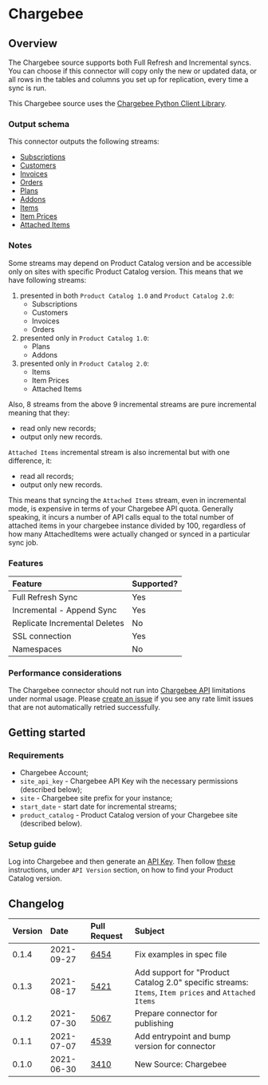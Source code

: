 # Chargebee

## Overview

The Chargebee source supports both Full Refresh and Incremental syncs. You can choose if this connector will copy only the new or updated data, or all rows in the tables and columns you set up for replication, every time a sync is run.

This Chargebee source uses the [Chargebee Python Client Library](https://github.com/chargebee/chargebee-python/).

### Output schema

This connector outputs the following streams:

* [Subscriptions](https://apidocs.chargebee.com/docs/api/subscriptions?prod_cat_ver=2#list_subscriptions)
* [Customers](https://apidocs.chargebee.com/docs/api/customers?prod_cat_ver=2#list_customers)
* [Invoices](https://apidocs.chargebee.com/docs/api/invoices?prod_cat_ver=2#list_invoices)
* [Orders](https://apidocs.chargebee.com/docs/api/orders?prod_cat_ver=2#list_orders)
* [Plans](https://apidocs.chargebee.com/docs/api/plans?prod_cat_ver=1&lang=curl#list_plans)
* [Addons](https://apidocs.chargebee.com/docs/api/addons?prod_cat_ver=1&lang=curl#list_addons)
* [Items](https://apidocs.chargebee.com/docs/api/items?prod_cat_ver=2#list_items)
* [Item Prices](https://apidocs.chargebee.com/docs/api/item_prices?prod_cat_ver=2#list_item_prices)
* [Attached Items](https://apidocs.chargebee.com/docs/api/attached_items?prod_cat_ver=2#list_attached_items)

### Notes

Some streams may depend on Product Catalog version and be accessible only on sites with specific Product Catalog version. This means that we have following streams:

1. presented in both `Product Catalog 1.0` and `Product Catalog 2.0`:
   * Subscriptions
   * Customers
   * Invoices
   * Orders
2. presented only in `Product Catalog 1.0`:
   * Plans
   * Addons
3. presented only in `Product Catalog 2.0`:
   * Items
   * Item Prices
   * Attached Items

Also, 8 streams from the above 9 incremental streams are pure incremental meaning that they:

* read only new records;
* output only new records.

`Attached Items` incremental stream is also incremental but with one difference, it:

* read all records;
* output only new records.

This means that syncing the `Attached Items` stream, even in incremental mode, is expensive in terms of your Chargebee API quota. Generally speaking, it incurs a number of API calls equal to the total number of attached items in your chargebee instance divided by 100, regardless of how many AttachedItems were actually changed or synced in a particular sync job.

### Features

| Feature | Supported? |
| :--- | :--- |
| Full Refresh Sync | Yes |
| Incremental - Append Sync | Yes |
| Replicate Incremental Deletes | No |
| SSL connection | Yes |
| Namespaces | No |

### Performance considerations

The Chargebee connector should not run into [Chargebee API](https://apidocs.chargebee.com/docs/api?prod_cat_ver=2#api_rate_limits) limitations under normal usage. Please [create an issue](https://github.com/airbytehq/airbyte/issues) if you see any rate limit issues that are not automatically retried successfully.

## Getting started

### Requirements

* Chargebee Account;
* `site_api_key` - Chargebee API Key wih the necessary permissions \(described below\);
* `site` - Chargebee site prefix for your instance;
* `start_date` - start date for incremental streams;
* `product_catalog` - Product Catalog version of your Chargebee site \(described below\).

### Setup guide

Log into Chargebee and then generate an [API Key](https://apidocs.chargebee.com/docs/api?prod_cat_ver=2#api_authentication). Then follow [these](https://apidocs.chargebee.com/docs/api?prod_cat_ver=2) instructions, under `API Version` section, on how to find your Product Catalog version.

## Changelog

| Version | Date | Pull Request | Subject |
| :--- | :--- | :--- | :--- |
| 0.1.4 | 2021-09-27 | [6454](https://github.com/airbytehq/airbyte/pull/6454) | Fix examples in spec file |
| 0.1.3 | 2021-08-17 | [5421](https://github.com/airbytehq/airbyte/pull/5421) | Add support for "Product Catalog 2.0" specific streams: `Items`, `Item prices` and `Attached Items` |
| 0.1.2 | 2021-07-30 | [5067](https://github.com/airbytehq/airbyte/pull/5067) | Prepare connector for publishing |
| 0.1.1 | 2021-07-07 | [4539](https://github.com/airbytehq/airbyte/pull/4539) | Add entrypoint and bump version for connector |
| 0.1.0 | 2021-06-30 | [3410](https://github.com/airbytehq/airbyte/pull/3410) | New Source: Chargebee |

